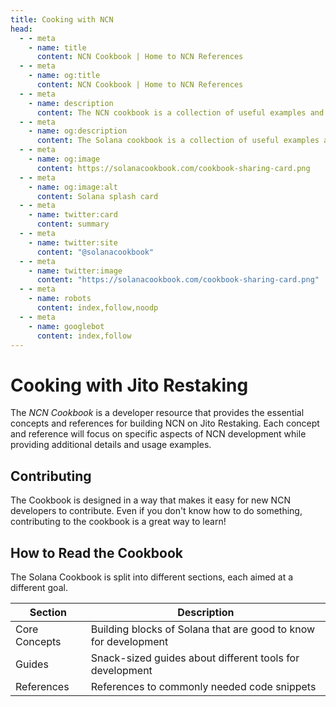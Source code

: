 ```yaml
---
title: Cooking with NCN
head:
  - - meta
    - name: title
      content: NCN Cookbook | Home to NCN References
  - - meta
    - name: og:title
      content: NCN Cookbook | Home to NCN References
  - - meta
    - name: description
      content: The NCN cookbook is a collection of useful examples and references for building on NCN
  - - meta
    - name: og:description
      content: The Solana cookbook is a collection of useful examples and references for building on NCN
  - - meta
    - name: og:image
      content: https://solanacookbook.com/cookbook-sharing-card.png
  - - meta
    - name: og:image:alt
      content: Solana splash card
  - - meta
    - name: twitter:card
      content: summary
  - - meta
    - name: twitter:site
      content: "@solanacookbook"
  - - meta
    - name: twitter:image
      content: "https://solanacookbook.com/cookbook-sharing-card.png"
  - - meta
    - name: robots
      content: index,follow,noodp
  - - meta
    - name: googlebot
      content: index,follow
---
```


# Cooking with Jito Restaking

The *NCN Cookbook* is a developer resource that 
provides the essential concepts and references for 
building NCN on Jito Restaking. Each concept and 
reference will focus on specific aspects of NCN 
development while providing additional details and usage 
examples.

## Contributing

The Cookbook is designed in a way that makes it easy for 
new NCN developers to contribute. Even if you 
don't know how to do something, contributing to the 
cookbook is a great way to learn!

## How to Read the Cookbook

The Solana Cookbook is split into different sections, each aimed at a different goal.

| Section       | Description |
|---------------|-----------------------------------------------------------------|
| Core Concepts | Building blocks of Solana that are good to know for development |
| Guides        | Snack-sized guides about different tools for development        |
| References    | References to commonly needed code snippets                     |